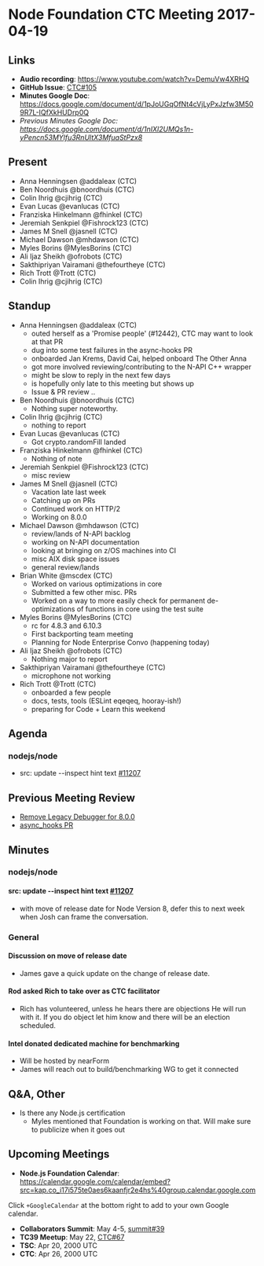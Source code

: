 # Node Foundation CTC Meeting 2017-04-19
## Links

* **Audio recording**: https://www.youtube.com/watch?v=DemuVw4XRHQ
* **GitHub Issue**: [CTC#105](h8ttps://github.com/nodejs/CTC/issues/105)
* **Minutes Google Doc**: <https://docs.google.com/document/d/1pJoUGqOfNt4cVjLyPxJzfw3M509R7L-IQfXkHUDrp0Q>
* _Previous Minutes Google Doc: <https://docs.google.com/document/d/1nIXl2UMQs1n-yPencn53MYlfu3RnUltX3MfuaStPzx8>_
## Present

* Anna Henningsen @addaleax (CTC)
* Ben Noordhuis @bnoordhuis (CTC)
* Colin Ihrig @cjihrig (CTC)
* Evan Lucas @evanlucas (CTC)
* Franziska Hinkelmann @fhinkel (CTC)
* Jeremiah Senkpiel @Fishrock123 (CTC)
* James M Snell @jasnell (CTC)
* Michael Dawson @mhdawson (CTC)
* Myles Borins @MylesBorins (CTC)
* Ali Ijaz Sheikh @ofrobots (CTC)
* Sakthipriyan Vairamani @thefourtheye (CTC)
* Rich Trott @Trott (CTC)
* Colin Ihrig @cjihrig (CTC)

## Standup

* Anna Henningsen @addaleax (CTC)
  * outed herself as a 'Promise people' (#12442), CTC may want to
    look at that PR
  * dug into some test failures in the async-hooks PR
  * onboarded Jan Krems, David Cai, helped onboard The Other Anna
  * got more involved reviewing/contributing to the N-API C++ wrapper
  * might be slow to reply in the next few days
  * is hopefully only late to this meeting but shows up
  * Issue & PR review ..
* Ben Noordhuis @bnoordhuis (CTC)
  * Nothing super noteworthy.
* Colin Ihrig @cjihrig (CTC)
  * nothing to report
* Evan Lucas @evanlucas (CTC)
  * Got crypto.randomFill landed
* Franziska Hinkelmann @fhinkel (CTC)
  * Nothing of note
* Jeremiah Senkpiel @Fishrock123 (CTC)
  * misc review
* James M Snell @jasnell (CTC)
  * Vacation late last week
  * Catching up on PRs
  * Continued work on HTTP/2
  * Working on 8.0.0
* Michael Dawson @mhdawson (CTC)
  * review/lands of N-API backlog
  * working on N-API documentation
  * looking at bringing on z/OS machines into CI
  * misc AIX disk space issues
  * general review/lands
* Brian White @mscdex (CTC)
  * Worked on various optimizations in core
  * Submitted a few other misc. PRs
  * Worked on a way to more easily check for permanent
    de-optimizations of functions in core using the test suite
* Myles Borins @MylesBorins (CTC)
  * rc for 4.8.3 and 6.10.3
  * First backporting team meeting
  * Planning for Node Enterprise Convo (happening today)
* Ali Ijaz Sheikh @ofrobots (CTC)
  * Nothing major to report
* Sakthipriyan Vairamani @thefourtheye (CTC)
  * microphone not working
* Rich Trott @Trott (CTC)
  * onboarded a few people
  * docs, tests, tools (ESLint eqeqeq, hooray-ish!)
  * preparing for Code + Learn this weekend

## Agenda

### nodejs/node

* src: update --inspect hint text
  [#11207](https://github.com/nodejs/node/pull/11207)

## Previous Meeting Review

* [Remove Legacy Debugger for 8.0.0](https://github.com/nodejs/CTC/issues/94)
* [async_hooks PR](https://github.com/nodejs/node/pull/11883)

## Minutes

### nodejs/node

#### src: update --inspect hint text [#11207](https://github.com/nodejs/node/pull/11207)

* with move of release date for Node Version 8, defer this to next week
  when Josh can frame the conversation.

### General

#### Discussion on move of release date

* James gave a quick update on the change of release date.

#### Rod asked Rich to take over as  CTC facilitator

* Rich has volunteered, unless he hears there are objections
  He will run with it. If you do object let him know and
  there will be an election scheduled.

#### Intel donated dedicated machine for benchmarking

* Will be hosted by nearForm
* James will reach out to build/benchmarking WG to get it connected

## Q&A, Other

* Is there any Node.js certification
  * Myles mentioned that Foundation is working on that. Will make
    sure to publicize when it goes out

## Upcoming Meetings

* **Node.js Foundation Calendar**: https://calendar.google.com/calendar/embed?src=kap.co_i17i575te0aes6kaanfjr2e4hs%40group.calendar.google.com

Click `+GoogleCalendar` at the bottom right to add to your own Google calendar.

* **Collaborators Summit**: May 4-5,
  [summit#39](https://github.com/nodejs/summit/issues/39)
* **TC39 Meetup**: May 22,
  [CTC#67](https://github.com/nodejs/CTC/issues/67)
* **TSC**: Apr 20, 2000 UTC
* **CTC**: Apr 26, 2000 UTC
